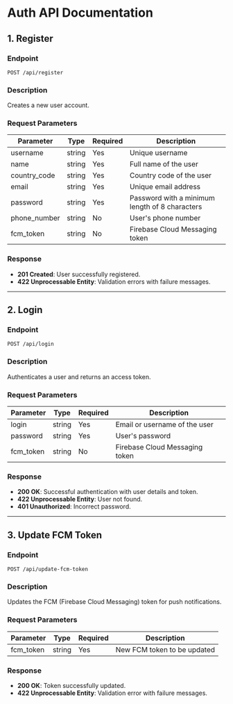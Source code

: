 # Auth API Documentation

## 1. Register
### Endpoint
```
POST /api/register
```
### Description
Creates a new user account.

### Request Parameters
| Parameter     | Type   | Required | Description |
|--------------|--------|----------|-------------|
| username     | string | Yes      | Unique username |
| name         | string | Yes      | Full name of the user |
| country_code | string | Yes      | Country code of the user |
| email        | string | Yes      | Unique email address |
| password     | string | Yes      | Password with a minimum length of 8 characters |
| phone_number | string | No       | User's phone number |
| fcm_token    | string | No       | Firebase Cloud Messaging token |

### Response
- **201 Created**: User successfully registered.
- **422 Unprocessable Entity**: Validation errors with failure messages.

---

## 2. Login
### Endpoint
```
POST /api/login
```
### Description
Authenticates a user and returns an access token.

### Request Parameters
| Parameter  | Type   | Required | Description |
|-----------|--------|----------|-------------|
| login     | string | Yes      | Email or username of the user |
| password  | string | Yes      | User's password |
| fcm_token | string | No       | Firebase Cloud Messaging token |

### Response
- **200 OK**: Successful authentication with user details and token.
- **422 Unprocessable Entity**: User not found.
- **401 Unauthorized**: Incorrect password.

---

## 3. Update FCM Token
### Endpoint
```
POST /api/update-fcm-token
```
### Description
Updates the FCM (Firebase Cloud Messaging) token for push notifications.

### Request Parameters
| Parameter  | Type   | Required | Description |
|-----------|--------|----------|-------------|
| fcm_token | string | Yes      | New FCM token to be updated |

### Response
- **200 OK**: Token successfully updated.
- **422 Unprocessable Entity**: Validation error with failure messages.

